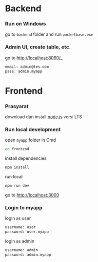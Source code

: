 # Backend

### Run on Windows
go to `backend` folder and run `pocketbase.exe`

### Admin UI, create table, etc.
go to [http://localhost:8090/_](http://localhost:8090/_)

```bash
email: admin@tes.com
pass: admin.myapp
```

# Frontend

### Prasyarat
download dan install [node.js](https://nodejs.org) versi LTS

### Run local development
open `myapp` folder in Cmd

```bash
cd frontend
```

install dependencies
```bash
npm install
```

run local
```bash
npm run dev
```

go to [http://localhost:3000](http://localhost:3000)

### Login to myapp
login as user
```bash
username: user
password: user.myapp
```

login as admin
```bash
username: admin
password: admin.myapp
```


